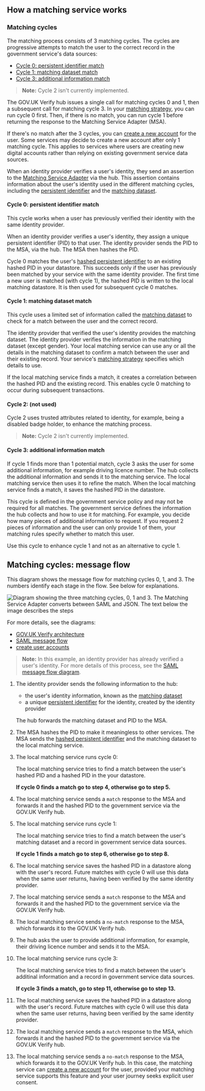 ## How a matching service works


### Matching cycles

The matching process consists of 3 matching cycles. The cycles are
progressive attempts to match the user to the correct record in the
government service's data sources:

* [Cycle 0: persistent identifier match](#cycle-0-persistent-identifier-match)
* [Cycle 1: matching dataset match](#cycle-1-matching-dataset-match)
* [Cycle 3: additional information match](#cycle-3-additional-information-match)

> **Note:** Cycle 2 isn't currently implemented.

The GOV.UK Verify hub issues a single call for matching cycles 0 and 1,
then a subsequent call for matching cycle 3. In your
[matching strategy](#define-your-matching-strategy), you can run cycle 0 first. Then, if
there is no match, you can run cycle 1 before returning the response to
the Matching Service Adapter (MSA).

If there's no match after the 3 cycles, you can
[create a new account](#create-user-accounts) for the user. Some services may decide
to create a new account after only 1 matching cycle. This applies to
services where users are creating new digital accounts rather than
relying on existing government service data sources.

When an identity provider verifies a user's identity, they send an
assertion to the [Matching Service Adapter](#matching-service-adapter) via the hub.
This assertion contains information about the user's identity used in
the different matching cycles, including the [persistent identifier](#glossary-persistent-identifier) and the [matching dataset](#glossary-matching-dataset).

#### Cycle 0: persistent identifier match

This cycle works when a user has previously verified their identity with
the same identity provider.

When an identity provider verifies a user's identity, they assign a
unique persistent identifier (PID) to that user. The identity provider sends
the PID to the MSA, via the hub.
The MSA then hashes the PID.

Cycle 0 matches the user's [hashed persistent identifier](#glossary-hashed-PID) to an existing
hashed PID in your datastore. This
succeeds only if the user has previously been matched by your service
with the same identity provider. The first time a new user is matched
(with cycle 1), the hashed PID is written to the local
matching datastore. It is then used for subsequent cycle 0 matches.

#### Cycle 1: matching dataset match

This cycle uses a limited set of information called the [matching dataset](#glossary-matching-dataset)
to check for a match between the user and the correct record. 

The identity provider that verified the user's identity provides the matching dataset. The identity provider verifies the information in the matching dataset
(except gender). Your local matching
service can use any or all the details in the matching dataset to
confirm a match between the user and their existing record. Your
service's [matching strategy](#define-your-matching-strategy) specifies which details to
use.

If the local matching service finds a match, it creates a correlation
between the hashed PID and the existing record. This
enables cycle 0 matching to occur during subsequent transactions.

#### Cycle 2: (not used)

Cycle 2 uses trusted attributes related to identity, for example, being
a disabled badge holder, to enhance the matching process.

> **Note:** Cycle 2 isn't currently implemented.

#### Cycle 3: additional information match

If cycle 1 finds more than 1 potential match, cycle 3 asks the user for
some additional information, for example driving licence number. The hub
collects the additional information and sends it to the matching
service. The local matching service then uses it to refine the match.
When the local matching service finds a match, it saves the hashed
PID in the datastore.

This cycle is defined in the government service policy and may not be
required for all matches. The government service defines the information
the hub collects and how to use it for matching. For example, you decide
how many pieces of additional information to request. If you request 2
pieces of information and the user can only provide 1 of them, your
matching rules specify whether to match this user.

Use this cycle to enhance cycle 1 and not as an alternative to cycle 1.

## Matching cycles: message flow

<a name="matching-cycles-diagram"></a>

This diagram shows the message flow for matching cycles 0, 1, and 3. The
numbers identify each stage in the flow. See below for explanations. 


![Diagram showing the three matching cycles, 0, 1 and 3. The Matching Service Adapter converts between SAML and JSON. The text below the image describes the steps](/documentation/ms/matchingcyclesIO.svg)

For more details, see the diagrams:

* [GOV.UK Verify architecture](#architecture-diagram)
* [SAML message flow](#saml-flow-diagram)
* [create user accounts](#create-user-accounts-diagram)

> **Note:** In this example, an identity provider has already verified a user's
> identity. For more details of this process, see the
> [SAML message flow diagram](#saml-flow-diagram).

1. The identity provider sends the following information to the hub:
    * the user's identity information, known as the [matching dataset](#glossary-matching-dataset)
    * a unique [persistent identifier](#glossary-persistent-identifier) for the identity, created by the identity provider

    The hub forwards the matching dataset and PID to the MSA.
1. The MSA hashes the PID to make it meaningless to other services. The MSA sends the [hashed persistent identifier](#glossary-hashed-PID) and the matching dataset to the local matching service.
1. The local matching service runs cycle 0:

    The local matching service tries to find a match between the user's hashed PID and a hashed PID in the your datastore. 

    **If cycle 0 finds a match go to step 4, otherwise go to step 5.**

1. The local matching service sends a `match` response to the MSA and forwards it and the hashed PID to the government service via the GOV.UK Verify hub.

1. The local matching service runs cycle 1:
    
    The local matching service tries to find a match between the user's matching dataset and a record in government service data sources. 
    
    **If cycle 1 finds a match go to step 6, otherwise go to step 8.**


1. The local matching service saves the hashed PID in a datastore along with the user's record. Future matches with cycle 0 will use this data when the same user returns, having been verified by the same identity provider.

1. The local matching service sends a `match` response to the MSA and forwards it and the hashed PID to the government service via the GOV.UK Verify hub.

1. The local matching service sends a `no-match` response to the MSA, which forwards it to the GOV.UK Verify hub.

1. The hub asks the user to provide additional information, for example, their driving licence number and sends it to the MSA. 

1. The local matching service runs cycle 3:

    The local matching service tries to find a match between the user's additinal information and a record in government service data sources. 

    **If cycle 3 finds a match, go to step 11, otherwise go to step 13.**

1. The local matching service saves the hashed PID in a datastore along with the user's record. Future matches with cycle 0 will use this data when the same user returns, having been verified by the same identity provider.

1. The local matching service sends a `match` response to the MSA, which forwards it and the hashed PID to the government service via the GOV.UK Verify hub.


13. The local matching service sends a `no-match` response to the MSA, which forwards it to the GOV.UK Verify hub.  In this case, the matching service can [create a new account](#create-user-accounts) for the user, provided your matching service supports this feature and your user journey seeks explicit user consent.


